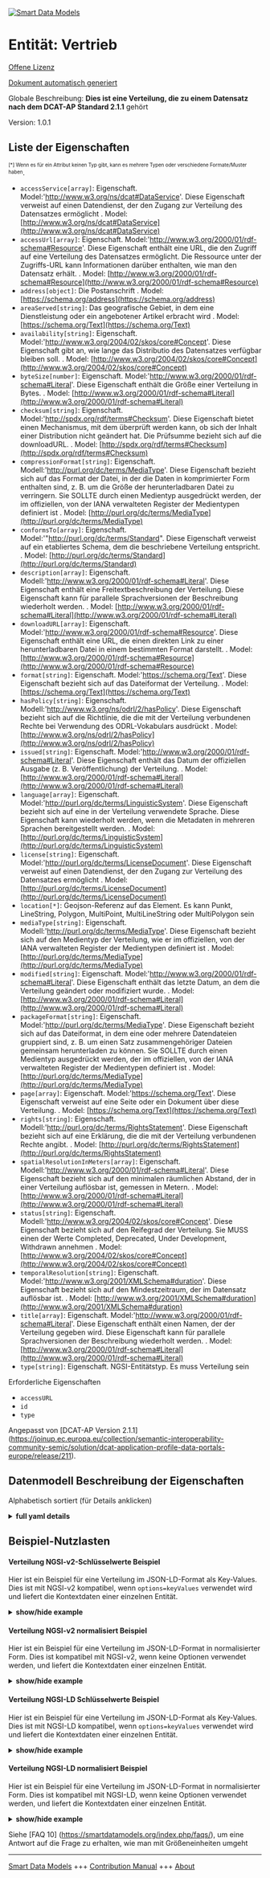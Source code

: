 <!-- 10-Header -->  
[![Smart Data Models](https://smartdatamodels.org/wp-content/uploads/2022/01/SmartDataModels_logo.png "Logo")](https://smartdatamodels.org)  
Entität: Vertrieb  
=================<!-- /10-Header -->  
<!-- 15-License -->  
[Offene Lizenz](https://github.com/smart-data-models//dataModel.DCAT-AP/blob/master/Distribution/LICENSE.md)  
[Dokument automatisch generiert](https://docs.google.com/presentation/d/e/2PACX-1vTs-Ng5dIAwkg91oTTUdt8ua7woBXhPnwavZ0FxgR8BsAI_Ek3C5q97Nd94HS8KhP-r_quD4H0fgyt3/pub?start=false&loop=false&delayms=3000#slide=id.gb715ace035_0_60)  
<!-- /15-License -->  
<!-- 20-Description -->  
Globale Beschreibung: **Dies ist eine Verteilung, die zu einem Datensatz nach dem DCAT-AP Standard 2.1.1** gehört  
Version: 1.0.1  
<!-- /20-Description -->  
<!-- 30-PropertiesList -->  

## Liste der Eigenschaften  

<sup><sub>[*] Wenn es für ein Attribut keinen Typ gibt, kann es mehrere Typen oder verschiedene Formate/Muster haben</sub></sup>.  
- `accessService[array]`: Eigenschaft. Model:'http://www.w3.org/ns/dcat#DataService'. Diese Eigenschaft verweist auf einen Datendienst, der den Zugang zur Verteilung des Datensatzes ermöglicht  . Model: [http://www.w3.org/ns/dcat#DataService](http://www.w3.org/ns/dcat#DataService)- `accessUrl[array]`: Eigenschaft. Model:'http://www.w3.org/2000/01/rdf-schema#Resource'. Diese Eigenschaft enthält eine URL, die den Zugriff auf eine Verteilung des Datensatzes ermöglicht. Die Ressource unter der Zugriffs-URL kann Informationen darüber enthalten, wie man den Datensatz erhält.  . Model: [http://www.w3.org/2000/01/rdf-schema#Resource](http://www.w3.org/2000/01/rdf-schema#Resource)- `address[object]`: Die Postanschrift  . Model: [https://schema.org/address](https://schema.org/address)- `areaServed[string]`: Das geografische Gebiet, in dem eine Dienstleistung oder ein angebotener Artikel erbracht wird  . Model: [https://schema.org/Text](https://schema.org/Text)- `availability[string]`: Eigenschaft. Model:'http://www.w3.org/2004/02/skos/core#Concept'. Diese Eigenschaft gibt an, wie lange das Distributio des Datensatzes verfügbar bleiben soll.  . Model: [http://www.w3.org/2004/02/skos/core#Concept](http://www.w3.org/2004/02/skos/core#Concept)- `byteSize[number]`: Eigenschaft. Model:'http://www.w3.org/2000/01/rdf-schema#Literal'. Diese Eigenschaft enthält die Größe einer Verteilung in Bytes.  . Model: [http://www.w3.org/2000/01/rdf-schema#Literal](http://www.w3.org/2000/01/rdf-schema#Literal)- `checksum[string]`: Eigenschaft. Model:'http://spdx.org/rdf/terms#Checksum'. Diese Eigenschaft bietet einen Mechanismus, mit dem überprüft werden kann, ob sich der Inhalt einer Distribution nicht geändert hat. Die Prüfsumme bezieht sich auf die downloadURL.  . Model: [http://spdx.org/rdf/terms#Checksum](http://spdx.org/rdf/terms#Checksum)- `compressionFormat[string]`: Eigenschaft. Modell:'http://purl.org/dc/terms/MediaType'. Diese Eigenschaft bezieht sich auf das Format der Datei, in der die Daten in komprimierter Form enthalten sind, z. B. um die Größe der herunterladbaren Datei zu verringern. Sie SOLLTE durch einen Medientyp ausgedrückt werden, der im offiziellen, von der IANA verwalteten Register der Medientypen definiert ist  . Model: [http://purl.org/dc/terms/MediaType](http://purl.org/dc/terms/MediaType)- `conformsTo[array]`: Eigenschaft. Model:'"http://purl.org/dc/terms/Standard". Diese Eigenschaft verweist auf ein etabliertes Schema, dem die beschriebene Verteilung entspricht.  . Model: [http://purl.org/dc/terms/Standard](http://purl.org/dc/terms/Standard)- `description[array]`: Eigenschaft. Modell:'http://www.w3.org/2000/01/rdf-schema#Literal'. Diese Eigenschaft enthält eine Freitextbeschreibung der Verteilung. Diese Eigenschaft kann für parallele Sprachversionen der Beschreibung wiederholt werden.  . Model: [http://www.w3.org/2000/01/rdf-schema#Literal](http://www.w3.org/2000/01/rdf-schema#Literal)- `downloadURL[array]`: Eigenschaft. Model:'http://www.w3.org/2000/01/rdf-schema#Resource'. Diese Eigenschaft enthält eine URL, die einen direkten Link zu einer herunterladbaren Datei in einem bestimmten Format darstellt.  . Model: [http://www.w3.org/2000/01/rdf-schema#Resource](http://www.w3.org/2000/01/rdf-schema#Resource)- `format[string]`: Eigenschaft. Model:'https://schema.org/Text'. Diese Eigenschaft bezieht sich auf das Dateiformat der Verteilung.  . Model: [https://schema.org/Text](https://schema.org/Text)- `hasPolicy[string]`: Eigenschaft. Modell:'http://www.w3.org/ns/odrl/2/hasPolicy'. Diese Eigenschaft bezieht sich auf die Richtlinie, die die mit der Verteilung verbundenen Rechte bei Verwendung des ODRL-Vokabulars ausdrückt  . Model: [http://www.w3.org/ns/odrl/2/hasPolicy](http://www.w3.org/ns/odrl/2/hasPolicy)- `issued[string]`: Eigenschaft. Model:'http://www.w3.org/2000/01/rdf-schema#Literal'. Diese Eigenschaft enthält das Datum der offiziellen Ausgabe (z. B. Veröffentlichung) der Verteilung.  . Model: [http://www.w3.org/2000/01/rdf-schema#Literal](http://www.w3.org/2000/01/rdf-schema#Literal)- `language[array]`: Eigenschaft. Model:'http://purl.org/dc/terms/LinguisticSystem'. Diese Eigenschaft bezieht sich auf eine in der Verteilung verwendete Sprache. Diese Eigenschaft kann wiederholt werden, wenn die Metadaten in mehreren Sprachen bereitgestellt werden.  . Model: [http://purl.org/dc/terms/LinguisticSystem](http://purl.org/dc/terms/LinguisticSystem)- `license[string]`: Eigenschaft. Model:'http://purl.org/dc/terms/LicenseDocument'. Diese Eigenschaft verweist auf einen Datendienst, der den Zugang zur Verteilung des Datensatzes ermöglicht  . Model: [http://purl.org/dc/terms/LicenseDocument](http://purl.org/dc/terms/LicenseDocument)- `location[*]`: Geojson-Referenz auf das Element. Es kann Punkt, LineString, Polygon, MultiPoint, MultiLineString oder MultiPolygon sein  - `mediaType[string]`: Eigenschaft. Modell:'http://purl.org/dc/terms/MediaType'. Diese Eigenschaft bezieht sich auf den Medientyp der Verteilung, wie er im offiziellen, von der IANA verwalteten Register der Medientypen definiert ist  . Model: [http://purl.org/dc/terms/MediaType](http://purl.org/dc/terms/MediaType)- `modified[string]`: Eigenschaft. Model:'http://www.w3.org/2000/01/rdf-schema#Literal'. Diese Eigenschaft enthält das letzte Datum, an dem die Verteilung geändert oder modifiziert wurde.  . Model: [http://www.w3.org/2000/01/rdf-schema#Literal](http://www.w3.org/2000/01/rdf-schema#Literal)- `packageFormat[string]`: Eigenschaft. Model:'http://purl.org/dc/terms/MediaType'. Diese Eigenschaft bezieht sich auf das Dateiformat, in dem eine oder mehrere Datendateien gruppiert sind, z. B. um einen Satz zusammengehöriger Dateien gemeinsam herunterladen zu können. Sie SOLLTE durch einen Medientyp ausgedrückt werden, der im offiziellen, von der IANA verwalteten Register der Medientypen definiert ist  . Model: [http://purl.org/dc/terms/MediaType](http://purl.org/dc/terms/MediaType)- `page[array]`: Eigenschaft. Model:'https://schema.org/Text'. Diese Eigenschaft verweist auf eine Seite oder ein Dokument über diese Verteilung.  . Model: [https://schema.org/Text](https://schema.org/Text)- `rights[string]`: Eigenschaft. Modell:'http://purl.org/dc/terms/RightsStatement'. Diese Eigenschaft bezieht sich auf eine Erklärung, die die mit der Verteilung verbundenen Rechte angibt.  . Model: [http://purl.org/dc/terms/RightsStatement](http://purl.org/dc/terms/RightsStatement)- `spatialResolutionInMeters[array]`: Eigenschaft. Modell:'http://www.w3.org/2000/01/rdf-schema#Literal'. Diese Eigenschaft bezieht sich auf den minimalen räumlichen Abstand, der in einer Verteilung auflösbar ist, gemessen in Metern.  . Model: [http://www.w3.org/2000/01/rdf-schema#Literal](http://www.w3.org/2000/01/rdf-schema#Literal)- `status[string]`: Eigenschaft. Modell:'http://www.w3.org/2004/02/skos/core#Concept'. Diese Eigenschaft bezieht sich auf den Reifegrad der Verteilung. Sie MUSS einen der Werte Completed, Deprecated, Under Development, Withdrawn annehmen  . Model: [http://www.w3.org/2004/02/skos/core#Concept](http://www.w3.org/2004/02/skos/core#Concept)- `temporalResolution[string]`: Eigenschaft. Model:'http://www.w3.org/2001/XMLSchema#duration'. Diese Eigenschaft bezieht sich auf den Mindestzeitraum, der im Datensatz auflösbar ist.  . Model: [http://www.w3.org/2001/XMLSchema#duration](http://www.w3.org/2001/XMLSchema#duration)- `title[array]`: Eigenschaft. Model:'http://www.w3.org/2000/01/rdf-schema#Literal'. Diese Eigenschaft enthält einen Namen, der der Verteilung gegeben wird. Diese Eigenschaft kann für parallele Sprachversionen der Beschreibung wiederholt werden.  . Model: [http://www.w3.org/2000/01/rdf-schema#Literal](http://www.w3.org/2000/01/rdf-schema#Literal)- `type[string]`: Eigenschaft. NGSI-Entitätstyp. Es muss Verteilung sein  <!-- /30-PropertiesList -->  
<!-- 35-RequiredProperties -->  
Erforderliche Eigenschaften  
- `accessURL`  - `id`  - `type`  <!-- /35-RequiredProperties -->  
<!-- 40-RequiredProperties -->  
Angepasst von [DCAT-AP Version 2.1.1] (https://joinup.ec.europa.eu/collection/semantic-interoperability-community-semic/solution/dcat-application-profile-data-portals-europe/release/211).  
<!-- /40-RequiredProperties -->  
<!-- 50-DataModelHeader -->  
## Datenmodell Beschreibung der Eigenschaften  
Alphabetisch sortiert (für Details anklicken)  
<!-- /50-DataModelHeader -->  
<!-- 60-ModelYaml -->  
<details><summary><strong>full yaml details</strong></summary>    
```yaml  
Distribution:    
  description: This is a distribution belonging ot a dataset according to the DCAT-AP standard 2.1.1    
  properties:    
    accessService:    
      description: "Property. Model:'http://www.w3.org/ns/dcat#DataService'. This property refers to a data service that gives access to the distribution of the dataset"    
      items:    
        description: Property. Every Data service providing access to the distribution    
        type: string    
      type: array    
      x-ngsi:    
        model: "http://www.w3.org/ns/dcat#DataService"    
        type: Property    
    accessUrl:    
      description: "Property. Model:'http://www.w3.org/2000/01/rdf-schema#Resource'. This property contains a URL that gives access to a Distribution of the Dataset. The resource at the access URL may contain information about how to get the Dataset."    
      items:    
        minItems: 1    
        type: string    
      type: array    
      x-ngsi:    
        model: "http://www.w3.org/2000/01/rdf-schema#Resource"    
        type: Property    
    address:    
      description: The mailing address    
      properties:    
        addressCountry:    
          description: 'Property. The country. For example, Spain. Model:''https://schema.org/addressCountry'''    
          type: string    
        addressLocality:    
          description: 'Property. The locality in which the street address is, and which is in the region. Model:''https://schema.org/addressLocality'''    
          type: string    
        addressRegion:    
          description: 'Property. The region in which the locality is, and which is in the country. Model:''https://schema.org/addressRegion'''    
          type: string    
        district:    
          description: 'A district is a type of administrative division that, in some countries, is managed by the local government.'    
          type: string    
        postOfficeBoxNumber:    
          description: 'Property. The post office box number for PO box addresses. For example, 03578. Model:''https://schema.org/postOfficeBoxNumber'''    
          type: string    
        postalCode:    
          description: 'Property. The postal code. For example, 24004. Model:''https://schema.org/https://schema.org/postalCode'''    
          type: string    
        streetAddress:    
          description: 'Property. The street address. Model:''https://schema.org/streetAddress'''    
          type: string    
        streetNr:    
          description: Number identifying a specific property on a public street.    
          type: string    
      type: object    
      x-ngsi:    
        model: https://schema.org/address    
        type: Property    
    areaServed:    
      description: The geographic area where a service or offered item is provided    
      type: string    
      x-ngsi:    
        model: https://schema.org/Text    
        type: Property    
    availability:    
      description: "Property. Model:'http://www.w3.org/2004/02/skos/core#Concept'. This property indicates how long it is planned to keep the Distributio of the Dataset available."    
      type: string    
      x-ngsi:    
        model: "http://www.w3.org/2004/02/skos/core#Concept"    
        type: Property    
    byteSize:    
      description: "Property. Model:'http://www.w3.org/2000/01/rdf-schema#Literal'. This property contains the size of a Distribution in bytes."    
      type: number    
      x-ngsi:    
        model: "http://www.w3.org/2000/01/rdf-schema#Literal"    
        type: Property    
    checksum:    
      description: "Property. Model:'http://spdx.org/rdf/terms#Checksum'. This property provides a mechanism that can be used to verify that the contents of a distribution have not changed. The checksum is related to the downloadURL."    
      type: string    
      x-ngsi:    
        model: "http://spdx.org/rdf/terms#Checksum"    
        type: Property    
    compressionFormat:    
      description: 'Property. Model:''http://purl.org/dc/terms/MediaType''. This property refers to the format of the file in which the data is contained in a compressed form, e.g. to reduce the size of the downloadable file. It SHOULD be expressed using a media type as defined in the official register of media types managed by IANA'    
      type: string    
      x-ngsi:    
        model: http://purl.org/dc/terms/MediaType    
        type: Property    
    conformsTo:    
      description: 'Property. Model:''"http://purl.org/dc/terms/Standard''. This property refers to an established schema to which the described Distribution conforms.'    
      items:    
        description: Property. Every rule o standard the distribution complies with    
        type: string    
      type: array    
      x-ngsi:    
        model: http://purl.org/dc/terms/Standard    
        type: Property    
    description:    
      description: "Property. Model:'http://www.w3.org/2000/01/rdf-schema#Literal'. This property contains a free-text account of the Distribution. This property can be repeated for parallel language versions of the description."    
      items:    
        description: Property. Every description of the distribution in a language    
        type: string    
      type: array    
      x-ngsi:    
        model: "http://www.w3.org/2000/01/rdf-schema#Literal"    
        type: Property    
    downloadURL:    
      description: "Property. Model:'http://www.w3.org/2000/01/rdf-schema#Resource'. This property contains a URL that is a direct link to a downloadable file in a given format."    
      items:    
        description: Property. Every URL available for downloading    
        format: uri    
        type: string    
      type: array    
      x-ngsi:    
        model: "http://www.w3.org/2000/01/rdf-schema#Resource"    
        type: Property    
    format:    
      description: 'Property. Model:''https://schema.org/Text''. This property refers to the file format of the Distribution.'    
      type: string    
      x-ngsi:    
        model: https://schema.org/Text    
        type: Property    
    hasPolicy:    
      description: 'Property. Model:''http://www.w3.org/ns/odrl/2/hasPolicy''. This property refers to the policy expressing the rights associated with the distribution if using the ODRL vocabulary'    
      type: string    
      x-ngsi:    
        model: http://www.w3.org/ns/odrl/2/hasPolicy    
        type: Property    
    issued:    
      description: "Property. Model:'http://www.w3.org/2000/01/rdf-schema#Literal'. This property contains the date of formal issuance (e.g., publication) of the Distribution."    
      format: date-time    
      type: string    
      x-ngsi:    
        model: "http://www.w3.org/2000/01/rdf-schema#Literal"    
        type: Property    
    language:    
      description: 'Property. Model:''http://purl.org/dc/terms/LinguisticSystem''. This property refers to a language used in the Distribution. This property can be repeated if the metadata is provided in multiple languages.'    
      items:    
        description: Property. Every language included    
        type: string    
      type: array    
      x-ngsi:    
        model: http://purl.org/dc/terms/LinguisticSystem    
        type: Property    
    license:    
      description: 'Property. Model:''http://purl.org/dc/terms/LicenseDocument''. This property refers to a data service that gives access to the distribution of the dataset'    
      type: string    
      x-ngsi:    
        model: http://purl.org/dc/terms/LicenseDocument    
        type: Property    
    location:    
      description: 'Geojson reference to the item. It can be Point, LineString, Polygon, MultiPoint, MultiLineString or MultiPolygon'    
      oneOf:    
        - description: GeoProperty. Geojson reference to the item. Point    
          properties:    
            bbox:    
              items:    
                type: number    
              minItems: 4    
              type: array    
            coordinates:    
              items:    
                type: number    
              minItems: 2    
              type: array    
            type:    
              enum:    
                - Point    
              type: string    
          required:    
            - type    
            - coordinates    
          title: GeoJSON Point    
          type: object    
        - description: GeoProperty. Geojson reference to the item. LineString    
          properties:    
            bbox:    
              items:    
                type: number    
              minItems: 4    
              type: array    
            coordinates:    
              items:    
                items:    
                  type: number    
                minItems: 2    
                type: array    
              minItems: 2    
              type: array    
            type:    
              enum:    
                - LineString    
              type: string    
          required:    
            - type    
            - coordinates    
          title: GeoJSON LineString    
          type: object    
        - description: GeoProperty. Geojson reference to the item. Polygon    
          properties:    
            bbox:    
              items:    
                type: number    
              minItems: 4    
              type: array    
            coordinates:    
              items:    
                items:    
                  items:    
                    type: number    
                  minItems: 2    
                  type: array    
                minItems: 4    
                type: array    
              type: array    
            type:    
              enum:    
                - Polygon    
              type: string    
          required:    
            - type    
            - coordinates    
          title: GeoJSON Polygon    
          type: object    
        - description: GeoProperty. Geojson reference to the item. MultiPoint    
          properties:    
            bbox:    
              items:    
                type: number    
              minItems: 4    
              type: array    
            coordinates:    
              items:    
                items:    
                  type: number    
                minItems: 2    
                type: array    
              type: array    
            type:    
              enum:    
                - MultiPoint    
              type: string    
          required:    
            - type    
            - coordinates    
          title: GeoJSON MultiPoint    
          type: object    
        - description: GeoProperty. Geojson reference to the item. MultiLineString    
          properties:    
            bbox:    
              items:    
                type: number    
              minItems: 4    
              type: array    
            coordinates:    
              items:    
                items:    
                  items:    
                    type: number    
                  minItems: 2    
                  type: array    
                minItems: 2    
                type: array    
              type: array    
            type:    
              enum:    
                - MultiLineString    
              type: string    
          required:    
            - type    
            - coordinates    
          title: GeoJSON MultiLineString    
          type: object    
        - description: GeoProperty. Geojson reference to the item. MultiLineString    
          properties:    
            bbox:    
              items:    
                type: number    
              minItems: 4    
              type: array    
            coordinates:    
              items:    
                items:    
                  items:    
                    items:    
                      type: number    
                    minItems: 2    
                    type: array    
                  minItems: 4    
                  type: array    
                type: array    
              type: array    
            type:    
              enum:    
                - MultiPolygon    
              type: string    
          required:    
            - type    
            - coordinates    
          title: GeoJSON MultiPolygon    
          type: object    
      x-ngsi:    
        type: GeoProperty    
    mediaType:    
      description: 'Property. Model:''http://purl.org/dc/terms/MediaType''. This property refers to the media type of the Distribution as defined in the official register of media types managed by IANA'    
      type: string    
      x-ngsi:    
        model: http://purl.org/dc/terms/MediaType    
        type: Property    
    modified:    
      description: "Property. Model:'http://www.w3.org/2000/01/rdf-schema#Literal'. This property contains the most recent date on which the Distribution was changed or modified."    
      format: date-time    
      type: string    
      x-ngsi:    
        model: "http://www.w3.org/2000/01/rdf-schema#Literal"    
        type: Property    
    packageFormat:    
      description: 'Property. Model:''http://purl.org/dc/terms/MediaType''. This property refers to the format of the file in which one or more data files are grouped together, e.g. to enable a set of related files to be downloaded together. It SHOULD be expressed using a media type as defined in the official register of media types managed by IANA'    
      type: string    
      x-ngsi:    
        model: http://purl.org/dc/terms/MediaType    
        type: Property    
    page:    
      description: 'Property. Model:''https://schema.org/Text''. This property refers to a page or document about this Distribution.'    
      items:    
        description: Property. Every page providing information about the distribution    
        type: string    
      type: array    
      x-ngsi:    
        model: https://schema.org/Text    
        type: Property    
    rights:    
      description: 'Property. Model:''http://purl.org/dc/terms/RightsStatement''. This property refers to a statement that specifies rights associated with the Distribution.'    
      type: string    
      x-ngsi:    
        model: http://purl.org/dc/terms/RightsStatement    
        type: Property    
    spatialResolutionInMeters:    
      description: "Property. Model:'http://www.w3.org/2000/01/rdf-schema#Literal'. This property refers to the minimum spatial separation resolvable in a distribution, measured in meters."    
      type: array    
      x-ngsi:    
        model: "http://www.w3.org/2000/01/rdf-schema#Literal"    
        type: Property    
    status:    
      description: "Property. Model:'http://www.w3.org/2004/02/skos/core#Concept'. This property refers to the maturity of the Distribution. It MUST take one of the values Completed, Deprecated, Under Development, Withdrawn"    
      enum:    
        - Completed    
        - Deprecated    
        - Under Development    
        - Withdrawn    
      type: string    
      x-ngsi:    
        model: "http://www.w3.org/2004/02/skos/core#Concept"    
        type: Property    
    temporalResolution:    
      description: "Property. Model:'http://www.w3.org/2001/XMLSchema#duration'. This property refers to the minimum time period resolvable in the dataset. "    
      format: duration    
      type: string    
      x-ngsi:    
        model: "http://www.w3.org/2001/XMLSchema#duration"    
        type: Property    
    title:    
      description: "Property. Model:'http://www.w3.org/2000/01/rdf-schema#Literal'. This property contains a name given to the Distribution. This property can be repeated for parallel language versions of the description."    
      items:    
        description: Property. Every language description of the distribution title    
        type: string    
      type: array    
      x-ngsi:    
        model: "http://www.w3.org/2000/01/rdf-schema#Literal"    
        type: Property    
    type:    
      description: Property. NGSI entity type. It has to be Distribution    
      enum:    
        - Distribution    
      type: string    
      x-ngsi:    
        type: Property    
  required:    
    - accessURL    
    - id    
    - type    
  type: object    
  x-derived-from: ""    
  x-disclaimer: 'Redistribution and use in source and binary forms, with or without modification, are permitted  provided that the license conditions are met. Copyleft (c) 2022 Contributors to Smart Data Models Program'    
  x-license-url: https://github.com/smart-data-models/dataModel.DCAT-AP/blob/master/Distribution/LICENSE.md    
  x-model-schema: https://smart-data-models.github.io/dataModel.DCAT-AP/Distribution/schema.json    
  x-model-tags: ""    
  x-version: 1.0.1    
```  
</details>    
<!-- /60-ModelYaml -->  
<!-- 70-MiddleNotes -->  
<!-- /70-MiddleNotes -->  
<!-- 80-Examples -->  
## Beispiel-Nutzlasten  
#### Verteilung NGSI-v2-Schlüsselwerte Beispiel  
Hier ist ein Beispiel für eine Verteilung im JSON-LD-Format als Key-Values. Dies ist mit NGSI-v2 kompatibel, wenn `options=keyValues` verwendet wird und liefert die Kontextdaten einer einzelnen Entität.  
<details><summary><strong>show/hide example</strong></summary>    
```json  
{  
  "id": "urn:ngsi-ld:Distribution:id:NUZE:76215118",  
  "type": "Distribution",  
  "accessService": [  
    ""  
  ],  
  "accessURL": [  
    "https://datos.comunidad.madrid/catalogo/dataset/134210b4-3fbc-457d-8064-18d6d8cc785e/resource/fca9a0ef-60b3-44bc-8a69-c17d607b122d/download/alojamientos_turisticos.csv"  
  ],  
  "address": {  
    "addressCountry": "Luxembourg",  
    "addressLocality": "Luxembourg",  
    "addressRegion": "Luxembourg",  
    "postOfficeBoxNumber": "",  
    "postalCode": "24004",  
    "streetAddress": "Luxembourg platz 2"  
  },  
  "availability": "yes",  
  "byteSize": 43503,  
  "checksum": "H3FR.",  
  "compressionFormat": "",  
  "description": [  
    "Distribution of open data portals in csv"],  
  "page": [],  
  "downloadURL": [  
    "urn:ngsi-ld:DistributionDCAT-AP:items:HVWX:12201868",  
    "urn:ngsi-ld:DistributionDCAT-AP:items:ICPI:96947751"  
  ],  
  "format": " text/csv",  
  "hasPolicy": "Open data policy.",  
  "language": [  
    "EN",  
    "ES"  
  ],  
  "license": "CC-BY",  
  "conformsTo": [],  
  "location": {  
    "coordinates": [  
      -67.057831,  
      67.968509  
    ],  
    "type": "Point"  
  },  
  "mediaType": "",  
  "modified": "1986-03-28T19:56:43Z",  
  "packagingFormat": "zip",  
  "issued": "1997-05-06T05:04:10Z",  
  "rights": "copyleft",  
  "spatialResolutionInMeters": [  
    0.5,  
    0.5  
  ],  
  "status": "Withdrawn",  
  "temporalResolution":  
    "PT15M",  
  "title": [  
    "Dataset base"  
  ]  
}  
```  
</details>  
#### Verteilung NGSI-v2 normalisiert Beispiel  
Hier ist ein Beispiel für eine Verteilung im JSON-LD-Format in normalisierter Form. Dies ist kompatibel mit NGSI-v2, wenn keine Optionen verwendet werden, und liefert die Kontextdaten einer einzelnen Entität.  
<details><summary><strong>show/hide example</strong></summary>    
```json  
{  
  "id": "urn:ngsi-ld:Distribution:id:NUZE:76215118",  
  "type": "Distribution",  
  "description": {  
    "type": "Text",  
    "value": [  
      "Distribution of open data portals in csv"  
    ]  
  },  
  "location": {  
    "type": "geo:json",  
    "value": {  
      "type": "Point",  
      "coordinates": [  
        -67.057831,  
        67.968509  
      ]  
    }  
  },  
  "address": {  
    "type": "PostalAddress",  
    "value": {  
      "streetAddress": "Luxembourg platz 2",  
      "addressLocality": "Luxembourg",  
      "addressRegion": "Luxembourg",  
      "addressCountry": "Luxembourg",  
      "postalCode": "24004",  
      "postOfficeBoxNumber": ""  
    }  
  },  
  "accessURL": {  
    "type": "array",  
    "value": [  
      "https://datos.comunidad.madrid/catalogo/dataset/134210b4-3fbc-457d-8064-18d6d8cc785e/resource/fca9a0ef-60b3-44bc-8a69-c17d607b122d/download/alojamientos_turisticos.csv"  
    ]  
  },  
  "availability": {  
    "type": "Text",  
    "value": "yes"  
  },  
  "format": {  
    "type": "Text",  
    "value": " text/csv"  
  },  
  "license": {  
    "type": "Text",  
    "value": "CC-BY"  
  },  
  "accessService": {  
    "type": "array",  
    "value": [  
      ""  
    ]  
  },  
  "byteSize": {  
    "type": "array",  
    "value": 43503  
  },  
  "checksum": {  
    "type": "Text",  
    "value": "H3FR."  
  },  
  "compressionFormat": {  
    "type": "Text",  
    "value": ""  
  },  
  "page": {  
    "type": "array",  
    "value": [  
    ]  
  },  
  "downloadURL": {  
    "type": "array",  
    "value": [  
      "urn:ngsi-ld:DistributionDCAT-AP:items:HVWX:12201868",  
      "urn:ngsi-ld:DistributionDCAT-AP:items:ICPI:96947751"  
    ]  
  },  
  "hasPolicy": {  
    "type": "Text",  
    "value": "Open data policy."  
  },  
  "language": {  
    "type": "array",  
    "value": [  
      "EN",  
      "ES"  
    ]  
  },  
  "conformsTo": {  
    "type": "array",  
    "value": [  
    ]  
  },  
  "mediaType": {  
    "type": "Text",  
    "value": ""  
  },  
  "packagingFormat": {  
    "type": "Text",  
    "value": "zip"  
  },  
  "issued": {  
    "type": "DateTime",  
    "value": "1997-05-06T05:04:10Z"  
  },  
  "rights": {  
    "type": "Text",  
    "value": "copyleft"  
  },  
  "spatialResolutionInMeters": {  
    "type": "array",  
    "value": [  
      0.5,  
      0.5  
    ]  
  },  
  "status": {  
    "type": "Text",  
    "value": "Withdrawn"  
  },  
  "temporalResolution": {  
    "type": "array",  
    "value": "PT17S"  
  },  
  "title": {  
    "type": "array",  
    "value": [  
      "Dataset base"  
    ]  
  },  
  "modified": {  
    "type": "DateTime",  
    "value": "1986-03-28T19:56:43Z"  
  }  
}  
```  
</details>  
#### Verteilung NGSI-LD Schlüsselwerte Beispiel  
Hier ist ein Beispiel für eine Verteilung im JSON-LD-Format als Key-Values. Dies ist mit NGSI-LD kompatibel, wenn `options=keyValues` verwendet wird und liefert die Kontextdaten einer einzelnen Entität.  
<details><summary><strong>show/hide example</strong></summary>    
```json  
{  
  "id": "urn:ngsi-ld:Distribution:id:NUZE:76215118",  
  "type": "Distribution",  
  "accessService": [  
    ""  
  ],  
  "accessURL": [  
    "https://datos.comunidad.madrid/catalogo/dataset/134210b4-3fbc-457d-8064-18d6d8cc785e/resource/fca9a0ef-60b3-44bc-8a69-c17d607b122d/download/alojamientos_turisticos.csv"  
  ],  
  "address": {  
    "addressCountry": "Luxembourg",  
    "addressLocality": "Luxembourg",  
    "addressRegion": "Luxembourg",  
    "postOfficeBoxNumber": "",  
    "postalCode": "24004",  
    "streetAddress": "Luxembourg platz 2"  
  },  
  "availability": "yes",  
  "byteSize": 43503,  
  "checksum": "H3FR.",  
  "compressionFormat": "",  
  "description": [  
    "Distribution of open data portals in csv"  
  ],  
  "page": [],  
  "downloadURL": [  
    "urn:ngsi-ld:DistributionDCAT-AP:items:HVWX:12201868",  
    "urn:ngsi-ld:DistributionDCAT-AP:items:ICPI:96947751"  
  ],  
  "format": " text/csv",  
  "hasPolicy": "Open data policy.",  
  "language": [  
    "EN",  
    "ES"  
  ],  
  "license": "CC-BY",  
  "conformsTo": [],  
  "location": {  
    "coordinates": [  
      -67.057831,  
      67.968509  
    ],  
    "type": "Point"  
  },  
  "mediaType": "",  
  "modified": "1986-03-28T19:56:43Z",  
  "packagingFormat": "zip",  
  "issued": "1997-05-06T05:04:10Z",  
  "rights": "copyleft",  
  "spatialResolutionInMeters": [  
    0.5,  
    0.5  
  ],  
  "status": "Withdrawn",  
  "temporalResolution": "PT15S",  
  "title": [  
    "Dataset base"  
  ],  
  "@context": [  
    "https://raw.githubusercontent.com/smart-data-models/dataModel.DCAT-AP/master/context.jsonld"  
  ]  
}  
```  
</details>  
#### Verteilung NGSI-LD normalisiert Beispiel  
Hier ist ein Beispiel für eine Verteilung im JSON-LD-Format in normalisierter Form. Dies ist kompatibel mit NGSI-LD, wenn keine Optionen verwendet werden, und liefert die Kontextdaten einer einzelnen Entität.  
<details><summary><strong>show/hide example</strong></summary>    
```json  
{  
  "id": "urn:ngsi-ld:Distribution:id:NUZE:76215118",  
  "type": "Distribution",  
  "accessService": {  
    "type": "Property",  
    "value": [  
      ""  
    ]  
  },  
  "accessURL": {  
    "type": "Property",  
    "value": [  
      "https://datos.comunidad.madrid/catalogo/dataset/134210b4-3fbc-457d-8064-18d6d8cc785e/resource/fca9a0ef-60b3-44bc-8a69-c17d607b122d/download/alojamientos_turisticos.csv"  
    ]  
  },  
  "address": {  
    "type": "Property",  
    "value": {  
      "streetAddress": "Luxembourg platz 2",  
      "addressLocality": "Luxembourg",  
      "addressRegion": "Luxembourg",  
      "addressCountry": "Luxembourg",  
      "postalCode": "24004",  
      "postOfficeBoxNumber": ""  
    }  
  },  
  "availability": {  
    "type": "Property",  
    "value": "yes"  
  },  
  "byteSize": {  
    "type": "Property",  
    "value": 43503  
  },  
  "checksum": {  
    "type": "Property",  
    "value": "H3FR."  
  },  
  "compressionFormat": {  
    "type": "Property",  
    "value": ""  
  },  
  "dataProvider": {  
    "type": "Property",  
    "value": "Meloda.org"  
  },  
  "modified": {  
    "type": "Property",  
    "value": {  
      "@type": "DateTime",  
      "@value": "1970-07-14T10:48:19Z"  
    }  
  },  
  "description": {  
    "type": "Property",  
    "value": [  
      "Distribution of open data portals in csv"  
    ]  
  },  
  "documentation": {  
    "type": "Property",  
    "value": []  
  },  
  "downloadURL": {  
    "type": "Property",  
    "value": [  
      "urn:ngsi-ld:DistributionDCAT-AP:items:HVWX:12201868",  
      "urn:ngsi-ld:DistributionDCAT-AP:items:ICPI:96947751"  
    ]  
  },  
  "format": {  
    "type": "Property",  
    "value": " text/csv"  
  },  
  "hasPolicy": {  
    "type": "Property",  
    "value": "Open data policy."  
  },  
  "language": {  
    "type": "Property",  
    "value": [  
      "EN",  
      "ES"  
    ]  
  },  
  "license": {  
    "type": "Property",  
    "value": "CC-BY"  
  },  
  "conformsTo": {  
    "type": "Property",  
    "value": []  
  },  
  "location": {  
    "type": "Property",  
    "value": {  
      "type": "Point",  
      "coordinates": [  
        -67.057831,  
        67.968509  
      ]  
    }  
  },  
  "mediaType": {  
    "type": "Property",  
    "value": ""  
  },  
  "packagingFormat": {  
    "type": "Property",  
    "value": "zip"  
  },  
  "issued": {  
    "type": "Property",  
    "value": {  
      "@type": "DateTime",  
      "@value": "1997-05-06T05:04:10Z"  
    }  
  },  
  "rights": {  
    "type": "Property",  
    "value": "copyleft"  
  },  
  "spatialResolutionInMeters": {  
    "type": "Property",  
    "value": [  
      0.5,  
      0.5  
    ]  
  },  
  "status": {  
    "type": "Property",  
    "value": "Withdrawn"  
  },  
  "temporalResolution": {  
    "type": "Property",  
    "value": [  
      2,  
      10  
    ]  
  },  
  "title": {  
    "type": "Property",  
    "value": [  
      "Dataset base"  
    ]  
  },  
  "@context": [  
    "https://raw.githubusercontent.com/smart-data-models/dataModel.DCAT-AP/master/context.jsonld"  
  ]  
}  
```  
</details><!-- /80-Examples -->  
<!-- 90-FooterNotes -->  
<!-- /90-FooterNotes -->  
<!-- 95-Units -->  
Siehe [FAQ 10] (https://smartdatamodels.org/index.php/faqs/), um eine Antwort auf die Frage zu erhalten, wie man mit Größeneinheiten umgeht  
<!-- /95-Units -->  
<!-- 97-LastFooter -->  
---  
[Smart Data Models](https://smartdatamodels.org) +++ [Contribution Manual](https://bit.ly/contribution_manual) +++ [About](https://bit.ly/Introduction_SDM)<!-- /97-LastFooter -->  
